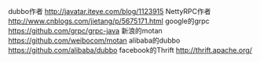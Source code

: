 dubbo作者 http://javatar.iteye.com/blog/1123915
NettyRPC作者 http://www.cnblogs.com/jietang/p/5675171.html
google的grpc https://github.com/grpc/grpc-java
新浪的motan https://github.com/weibocom/motan
alibaba的dubbo https://github.com/alibaba/dubbo
facebook的Thrift http://thrift.apache.org/